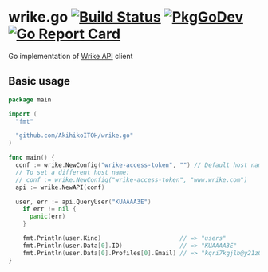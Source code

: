# wrike.go [![Build Status](https://travis-ci.org/AkihikoITOH/wrike.go.svg?branch=master)](https://travis-ci.org/AkihikoITOH/wrike.go) [![PkgGoDev](https://pkg.go.dev/badge/github.com/AkihikoITOH/wrike.go)](https://pkg.go.dev/github.com/AkihikoITOH/wrike.go) [![Go Report Card](https://goreportcard.com/badge/github.com/AkihikoITOH/wrike.go)](https://goreportcard.com/report/github.com/AkihikoITOH/wrike.go)

Go implementation of [Wrike API](https://developers.wrike.com/documentation/api/overview) client

## Basic usage

```go
package main

import (
  "fmt"

  "github.com/AkihikoITOH/wrike.go"
)

func main() {
  conf := wrike.NewConfig("wrike-access-token", "") // Default host name is "app-eu.wrike.com"
  // To set a different host name:
  // conf := wrike.NewConfig("wrike-access-token", "www.wrike.com")
  api := wrike.NewAPI(conf)

  user, err := api.QueryUser("KUAAAA3E")
    if err != nil {
      panic(err)
    }

    fmt.Println(user.Kind)                      // => "users"
    fmt.Println(user.Data[0].ID)                // => "KUAAAA3E"
    fmt.Println(user.Data[0].Profiles[0].Email) // => "kqri7kgjlb@y21z0uysjx.com"
}
```
